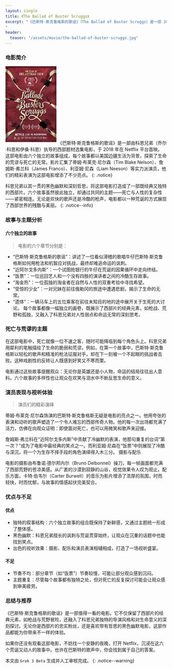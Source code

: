 ```yaml
---
layout: single
title: 《The Ballad of Buster Scruggs》
excerpt: "《巴斯特·斯克鲁格斯的歌谣》（The Ballad of Buster Scruggs）是一部 2018 年由科恩兄弟（Joel 和 Ethan Coen）执导的西部选集电影，通过六个独立的故事探索了美国边疆生活的多面性。这部电影在第 75 届威尼斯国际电影节上首映，并获得了最佳编剧金奥斯卡奖，随后于 2018 年 11 月 16 日在 Netflix 上全球上线，获得了国家评论委员会 2018 年十大电影之一的荣誉，并在第 91 届奥斯卡奖中获得最佳改编剧本、最佳服装设计和最佳原创歌曲提名。
"
header:
  teaser: "/assets/movie/the-ballad-of-buster-scruggs.jpg"
---
```


### 电影简介

<img alt="《The Ballad of Buster Scruggs》" src="/assets/movie/the-ballad-of-buster-scruggs.jpg" width="160" style="margin-bottom: 8px;" class="align-left" /> 《巴斯特·斯克鲁格斯的歌谣》是一部由科恩兄弟（乔尔·科恩和伊桑·科恩）执导的西部题材选集电影，于 2018 年在 Netflix 平台首映。这部电影由六个独立的故事组成，每个故事都以美国边疆生活为背景，探索了生命的荒谬与死亡的无常。影片汇集了蒂姆·布莱克·尼尔森（Tim Blake Nelson）、詹姆斯·弗兰科（James Franco）、利亚姆·尼森（Liam Neeson）等实力派演员，他们的精彩表演为这部电影增添了不少亮点。
{: .notice}

科恩兄弟以其一贯的黑色幽默和深刻哲思，将这部电影打造成了一部既经典又独特的西部片。六个故事虽然彼此独立，却通过共同的主题——死亡与人性的复杂性——紧密相连。无论是欢快的歌声还是冷酷的枪声，电影都以一种荒诞的方式展现了西部世界的残酷与美丽。
{: .notice--info}

### 故事与主题分析

#### 六个独立的故事

> 电影的六个章节分别是：

* “巴斯特·斯克鲁格斯的歌谣”：讲述了一位看似滑稽的歌唱牛仔巴斯特·斯克鲁格斯如何用枪法和机智应对挑战，最终却难逃命运的讽刺。
* “近阿尔戈多内斯”：一个试图抢银行的牛仔在荒诞的因果循环中走向终结。
* “饭票”：一位巡回艺人和一个没有四肢的演讲者之间的冷酷生存故事。
* “淘金热”：一位孤独的淘金者在自然与人性的双重考验中寻找希望。
* “受惊的少女”：一对兄妹在前往俄勒冈的旅途中遭遇悲剧，揭示了生命的无常。
* “遗体”：一辆马车上的五位乘客在前往未知目的地的途中展开关于生死的大讨论。
每个故事都像一幅独立的画卷，既展示了西部片的经典元素，如枪战、荒野和孤独，又融入了科恩兄弟对人性弱点和命运无常的深刻思考。

### 死亡与荒谬的主题

在这部电影中，死亡就像一位不速之客，随时可能降临到每个角色头上。科恩兄弟用犀利的笔触描绘了生命的脆弱和荒谬。例如，在第一个故事中，巴斯特·斯克鲁格斯以轻松的歌声和精准的枪法征服对手，却在下一刻被一个不起眼的挑战者击败。这种戏剧性的反转让人既感到好笑又不寒而栗。

电影通过这些故事提醒观众：无论你是英雄还是小人物，命运的结局往往出人意料。六个故事的多样性也让观众在欢笑与泪水中不断反思生命的意义。

### 演员表现与视听体验

> 演员们的精彩演绎

蒂姆·布莱克·尼尔森饰演的巴斯特·斯克鲁格斯无疑是电影的亮点之一。他用夸张的表演和动听的歌声塑造了一个令人难忘的西部传奇人物。他的每一次出场都充满了活力，仿佛在向观众证明：即使面对死亡，也可以用微笑和歌声来迎接。

詹姆斯·弗兰科在“近阿尔戈多内斯”中贡献了冷幽默的表演，他那句重复的台词“第一次？”成为了电影中最经典的笑点之一。而利亚姆·尼森在“饭票”中则展现了冷酷与深沉，将一个为生存不择手段的角色演绎得入木三分。
摄影与配乐

电影的摄影由布鲁诺·德尔邦内尔（Bruno Delbonnel）操刀，每一帧画面都充满了西部荒野的苍凉美感。从广袤的沙漠到寂静的山谷，视觉效果令人叹为观止。配乐方面，卡特·伯韦尔（Carter Burwell）的音乐为影片增添了浓厚的氛围，时而轻快，时而忧郁，与故事的情感起伏完美契合。

### 优点与不足

#### 优点

* 独特的叙事结构：六个独立故事的组合既保持了新鲜感，又通过主题统一形成了整体感。
* 黑色幽默：科恩兄弟擅长的讽刺与荒诞贯穿始终，让观众在沉重的话题中也能找到笑点。
* 出色的视听效果：摄影、配乐和演员表演相辅相成，打造了一场视听盛宴。

#### 不足

* 节奏不均：部分章节（如“饭票”）节奏较慢，可能让部分观众感到沉闷。
* 主题重复：尽管每个故事都有独特之处，但对死亡的反复探讨可能会让观众感到审美疲劳。
  
### 总结与推荐

《巴斯特·斯克鲁格斯的歌谣》是一部值得一看的电影。它不仅保留了西部片的经典元素，如枪战与荒野冒险，还融入了科恩兄弟独特的导演风格和对生命意义的深刻探讨。无论你是西部片的忠实粉丝，还是喜欢带有哲思的黑色幽默电影，这部作品都能为你带来不一样的体验。

如果你还没有观看这部电影，不妨找一个安静的夜晚，打开 Netflix，沉浸在这六个荒诞又动人的故事中。也许在巴斯特的歌声中，你会找到属于自己的答案。

本文由 `Grok 3 Beta` 生成并人工审核完成。
{: .notice--warning}
